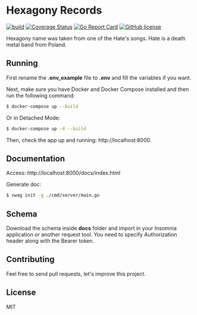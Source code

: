 # Hexagony Records

[![build](https://github.com/cyruzin/hexagony/workflows/build/badge.svg)](https://github.com/cyruzin/hexagony/actions?query=workflow%3Abuild+branch%3Amaster) [![Coverage Status](https://coveralls.io/repos/github/cyruzin/hexagony/badge.svg?branch=master)](https://coveralls.io/github/cyruzin/hexagony?branch=master) [![Go Report Card](https://goreportcard.com/badge/github.com/cyruzin/hexagony)](https://goreportcard.com/report/github.com/cyruzin/hexagony) [![GitHub license](https://img.shields.io/github/license/Naereen/StrapDown.js.svg)](https://github.com/Naereen/StrapDown.js/blob/master/LICENSE)

Hexagony name was taken from one of the Hate's songs. Hate is a death metal band from Poland.

## Running

First rename the **.env_example** file to **.env** and fill the variables if you want.

Next, make sure you have Docker and Docker Compose installed and then run the following command:

```sh
$ docker-compose up --build
```

Or in Detached Mode:

```sh
$ docker-compose up -d --build 
```

Then, check the app up and running: http://localhost:8000.

## Documentation

Access: http://localhost:8000/docs/index.html

Generate doc: 

```sh
$ swag init -g ./cmd/server/main.go
```

## Schema

Download the schema inside **docs** folder and import in your Insomnia application or another request tool.
You need to specify Authorization header along with the Bearer token.

## Contributing

Feel free to send pull requests, let's improve this project.

## License

MIT
